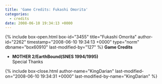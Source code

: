 ```yaml
---
title: 'Game Credits: Fukashi Omorita'
categories:
  - credits
date: 2008-06-10 19:34:13 +0000
---
```

{% include box-open.html box-id="3455" title="Fukashi Omorita" author-id="2262" timestamp="2008-06-10 19:34:13 +0000" type="norm" dbname="box60910" last-modified-by="127" %}
<b>Game Credits</b>

<UL>

<LI><b>MOTHER 2/EarthBound(SNES 1994/1995)</b><BR />
Special Thanks</LI>

</UL>
{% include box-close.html author-name="KingDarian" last-modified-on="2008-06-10 19:34:31 +0000" last-modified-by-name="KingDarian" %}
